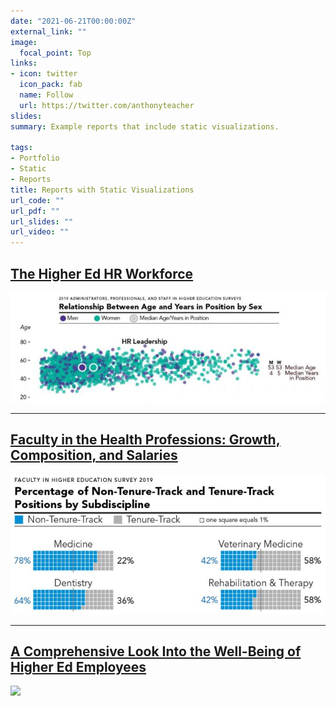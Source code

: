 ```yaml
---
date: "2021-06-21T00:00:00Z"
external_link: ""
image:
  focal_point: Top
links:
- icon: twitter
  icon_pack: fab
  name: Follow
  url: https://twitter.com/anthonyteacher
slides:
summary: Example reports that include static visualizations.

tags:
- Portfolio
- Static
- Reports
title: Reports with Static Visualizations
url_code: ""
url_pdf: ""
url_slides: ""
url_video: ""
---
```




<a href="https://www.cupahr.org/surveys/research-briefs/2020-the-higher-ed-hr-workforce/" target="_blank">

## The Higher Ed HR Workforce

<img src="hrworkforce.jpg" />

</a>

----

<a href="https://www.cupahr.org/surveys/research-briefs/faculty-in-the-health-professions/" target="_blank">

## Faculty in the Health Professions: Growth, Composition, and Salaries

<img src="healthprofessions.jpg" />

</a>

----

<a href="https://www.cupahr.org/blog/a-comprehensive-look-into-the-wellbeing-of-higher-ed-employees/" target="_blank">

## A Comprehensive Look Into the Well-Being of Higher Ed Employees

<img src="https://www.cupahr.org/wp-content/uploads/wellness-components-1200x600.jpg" />

</a>